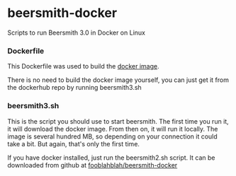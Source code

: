 # beersmith-docker
Scripts to run Beersmith 3.0 in Docker on Linux

### Dockerfile
This Dockerfile was used to build the [docker image](https://hub.docker.com/r/fooblahblah/beersmith3/ "https://hub.docker.com/r/fooblahblah/beersmith3/").

There is no need to build the docker image yourself, you can just get it from the dockerhub repo by running beersmith3.sh

### beersmith3.sh
This is the script you should use to start beersmith. The first time you run it, it will download the docker image. From then on, it will run it locally. The image is several hundred MB, so depending on your connection it could take a bit. But again, that's only the first time.

If you have docker installed, just run the beersmith2.sh script. It can be downloaded from github at [fooblahblah/beersmith-docker](https://github.com/fooblahblah/beersmith-docker "https://github.com/fooblahblah/beersmith-docker")
